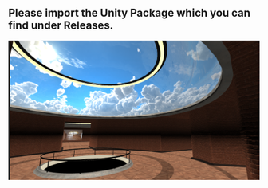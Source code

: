 ## Please import the Unity Package which you can find under Releases.

![screenshot](https://raw.githubusercontent.com/DeniseBischof/Unity_Introduction/main/Images/Screenshot.png)
